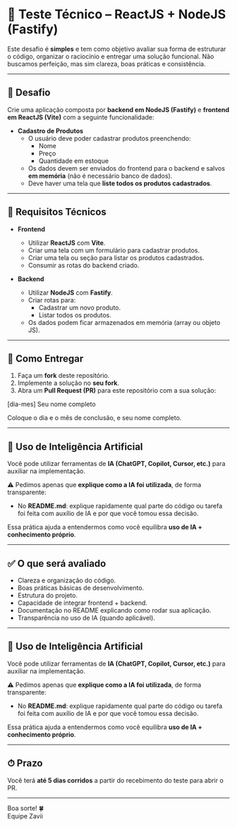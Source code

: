 # 🧪 Teste Técnico – ReactJS + NodeJS (Fastify) 

Este desafio é **simples** e tem como objetivo avaliar sua forma de estruturar o código, organizar o raciocínio e entregar uma solução funcional. Não buscamos perfeição, mas sim clareza, boas práticas e consistência.  

---

## 🎯 Desafio

Crie uma aplicação composta por **backend em NodeJS (Fastify)** e **frontend em ReactJS (Vite)** com a seguinte funcionalidade:

- **Cadastro de Produtos**
  - O usuário deve poder cadastrar produtos preenchendo:
    - Nome
    - Preço
    - Quantidade em estoque
  - Os dados devem ser enviados do frontend para o backend e salvos **em memória** (não é necessário banco de dados).
  - Deve haver uma tela que **liste todos os produtos cadastrados**.

---

## 🔧 Requisitos Técnicos

- **Frontend**
  - Utilizar **ReactJS** com **Vite**.
  - Criar uma tela com um formulário para cadastrar produtos.
  - Criar uma tela ou seção para listar os produtos cadastrados.
  - Consumir as rotas do backend criado.

- **Backend**
  - Utilizar **NodeJS** com **Fastify**.
  - Criar rotas para:
    - Cadastrar um novo produto.
    - Listar todos os produtos.
  - Os dados podem ficar armazenados em memória (array ou objeto JS).

---

## 🚀 Como Entregar

1. Faça um **fork** deste repositório.  
2. Implemente a solução no **seu fork**.  
3. Abra um **Pull Request (PR)** para este repositório com a sua solução: 

[dia-mes] Seu nome completo

Coloque o dia e o mês de conclusão, e seu nome completo.

---

## 🤖 Uso de Inteligência Artificial

Você pode utilizar ferramentas de **IA (ChatGPT, Copilot, Cursor, etc.)** para auxiliar na implementação.  

⚠️ Pedimos apenas que **explique como a IA foi utilizada**, de forma transparente:  

- No **README.md**: explique rapidamente qual parte do código ou tarefa foi feita com auxílio de IA e por que você tomou essa decisão.
  
Essa prática ajuda a entendermos como você equilibra **uso de IA + conhecimento próprio**.

---

## ✅ O que será avaliado

- Clareza e organização do código.
- Boas práticas básicas de desenvolvimento.
- Estrutura do projeto.
- Capacidade de integrar frontend + backend.
- Documentação no README explicando como rodar sua aplicação.
- Transparência no uso de IA (quando aplicável).

---

## 🤖 Uso de Inteligência Artificial

Você pode utilizar ferramentas de **IA (ChatGPT, Copilot, Cursor, etc.)** para auxiliar na implementação.  

⚠️ Pedimos apenas que **explique como a IA foi utilizada**, de forma transparente:  

- No **README.md**: explique rapidamente qual parte do código ou tarefa foi feita com auxílio de IA e por que você tomou essa decisão.
  
Essa prática ajuda a entendermos como você equilibra **uso de IA + conhecimento próprio**.

---

## ⏱ Prazo

Você terá **até 5 dias corridos** a partir do recebimento do teste para abrir o PR.  

---

Boa sorte! 🍀  
Equipe Zavii
